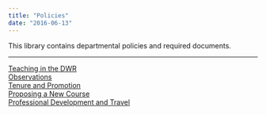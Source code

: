 ```yaml
---
title: "Policies"
date: "2016-06-13"
---
```


This library contains departmental policies and required documents.

* * *

[Teaching in the DWR](http://library.cwr.olemiss.edu/policies/general)  
[Observations](/policies/observations)  
[Tenure and Promotion](http://library.cwr.olemiss.edu/policies/promotion)  
[Proposing a New Course](http://library.cwr.olemiss.edu/policies/newcourse)  
[Professional Development and Travel](http://library.cwr.olemiss.edu/policies/development)
